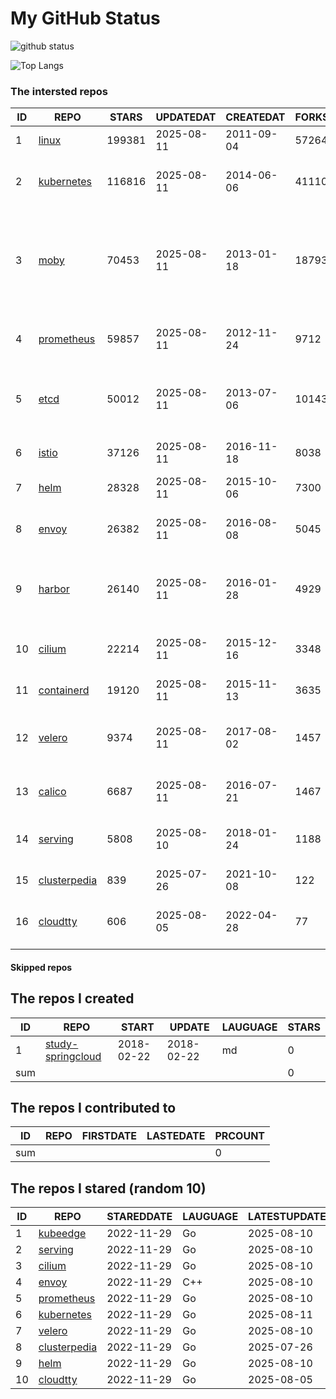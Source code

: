 # My GitHub Status

<img src="https://github-readme-stats-1.yihong0618.vercel.app/api?username=daoqingniu&show_icons=true&&&hide_title=true&count_private=true" alt="github status" />

![Top Langs](https://github-readme-stats-1.yihong0618.vercel.app/api/top-langs/?username=daoqingniu&layout=compact)

<!--START_SECTION:github_repos-->
### The intersted repos
| ID |                              REPO                               | STARS  | UPDATEDAT  | CREATEDAT  | FORKSCOUNT |                                                DESCRIPTIONS                                                |
|----|-----------------------------------------------------------------|--------|------------|------------|------------|------------------------------------------------------------------------------------------------------------|
|  1 | [linux](https://github.com/torvalds/linux)                      | 199381 | 2025-08-11 | 2011-09-04 |      57264 | Linux kernel source tree                                                                                   |
|  2 | [kubernetes](https://github.com/kubernetes/kubernetes)          | 116816 | 2025-08-11 | 2014-06-06 |      41110 | Production-Grade Container Scheduling and Management                                                       |
|  3 | [moby](https://github.com/moby/moby)                            |  70453 | 2025-08-11 | 2013-01-18 |      18793 | The Moby Project - a collaborative project for the container ecosystem to assemble container-based systems |
|  4 | [prometheus](https://github.com/prometheus/prometheus)          |  59857 | 2025-08-11 | 2012-11-24 |       9712 | The Prometheus monitoring system and time series database.                                                 |
|  5 | [etcd](https://github.com/etcd-io/etcd)                         |  50012 | 2025-08-11 | 2013-07-06 |      10143 | Distributed reliable key-value store for the most critical data of a distributed system                    |
|  6 | [istio](https://github.com/istio/istio)                         |  37126 | 2025-08-11 | 2016-11-18 |       8038 | Connect, secure, control, and observe services.                                                            |
|  7 | [helm](https://github.com/helm/helm)                            |  28328 | 2025-08-11 | 2015-10-06 |       7300 | The Kubernetes Package Manager                                                                             |
|  8 | [envoy](https://github.com/envoyproxy/envoy)                    |  26382 | 2025-08-11 | 2016-08-08 |       5045 | Cloud-native high-performance edge/middle/service proxy                                                    |
|  9 | [harbor](https://github.com/goharbor/harbor)                    |  26140 | 2025-08-11 | 2016-01-28 |       4929 | An open source trusted cloud native registry project that stores, signs, and scans content.                |
| 10 | [cilium](https://github.com/cilium/cilium)                      |  22214 | 2025-08-11 | 2015-12-16 |       3348 | eBPF-based Networking, Security, and Observability                                                         |
| 11 | [containerd](https://github.com/containerd/containerd)          |  19120 | 2025-08-11 | 2015-11-13 |       3635 | An open and reliable container runtime                                                                     |
| 12 | [velero](https://github.com/vmware-tanzu/velero)                |   9374 | 2025-08-11 | 2017-08-02 |       1457 | Backup and migrate Kubernetes applications and their persistent volumes                                    |
| 13 | [calico](https://github.com/projectcalico/calico)               |   6687 | 2025-08-11 | 2016-07-21 |       1467 | Cloud native networking and network security                                                               |
| 14 | [serving](https://github.com/knative/serving)                   |   5808 | 2025-08-10 | 2018-01-24 |       1188 | Kubernetes-based, scale-to-zero, request-driven compute                                                    |
| 15 | [clusterpedia](https://github.com/clusterpedia-io/clusterpedia) |    839 | 2025-07-26 | 2021-10-08 |        122 | The Encyclopedia of Kubernetes clusters                                                                    |
| 16 | [cloudtty](https://github.com/cloudtty/cloudtty)                |    606 | 2025-08-05 | 2022-04-28 |         77 | A Friendly Kubernetes CloudShell (Web Terminal) !                                                          |



#### Skipped repos
<!--END_SECTION:github_repos-->

<!--START_SECTION:my_github-->
## The repos I created
| ID  |                                 REPO                                 |   START    |   UPDATE   | LAUGUAGE | STARS |
|-----|----------------------------------------------------------------------|------------|------------|----------|-------|
|   1 | [study-springcloud](https://github.com/daoqingniu/study-springcloud) | 2018-02-22 | 2018-02-22 | md       |     0 |
| sum |                                                                      |            |            |          |     0 |

## The repos I contributed to
| ID  | REPO | FIRSTDATE | LASTEDATE | PRCOUNT |
|-----|------|-----------|-----------|---------|
| sum |      |           |           |       0 |

## The repos I stared (random 10)
| ID |                              REPO                               | STAREDDATE | LAUGUAGE | LATESTUPDATE |
|----|-----------------------------------------------------------------|------------|----------|--------------|
|  1 | [kubeedge](https://github.com/kubeedge/kubeedge)                | 2022-11-29 | Go       | 2025-08-10   |
|  2 | [serving](https://github.com/knative/serving)                   | 2022-11-29 | Go       | 2025-08-10   |
|  3 | [cilium](https://github.com/cilium/cilium)                      | 2022-11-29 | Go       | 2025-08-10   |
|  4 | [envoy](https://github.com/envoyproxy/envoy)                    | 2022-11-29 | C++      | 2025-08-10   |
|  5 | [prometheus](https://github.com/prometheus/prometheus)          | 2022-11-29 | Go       | 2025-08-10   |
|  6 | [kubernetes](https://github.com/kubernetes/kubernetes)          | 2022-11-29 | Go       | 2025-08-11   |
|  7 | [velero](https://github.com/vmware-tanzu/velero)                | 2022-11-29 | Go       | 2025-08-10   |
|  8 | [clusterpedia](https://github.com/clusterpedia-io/clusterpedia) | 2022-11-29 | Go       | 2025-07-26   |
|  9 | [helm](https://github.com/helm/helm)                            | 2022-11-29 | Go       | 2025-08-10   |
| 10 | [cloudtty](https://github.com/cloudtty/cloudtty)                | 2022-11-29 | Go       | 2025-08-05   |

<!--END_SECTION:my_github-->
